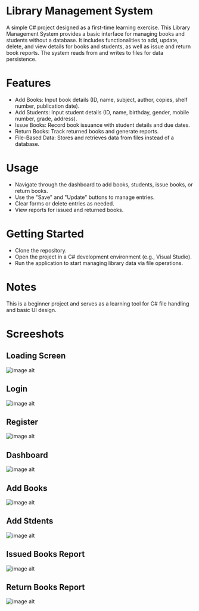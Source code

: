 # Library Management System
A simple C# project designed as a first-time learning exercise. This Library Management System provides a basic interface for managing books and students without a database. It includes functionalities to add, update, delete, and view details for books and students, as well as issue and return book reports. The system reads from and writes to files for data persistence.
# Features

* Add Books: Input book details (ID, name, subject, author, copies, shelf number, publication date). 
* Add Students: Input student details (ID, name, birthday, gender, mobile number, grade, address). 
* Issue Books: Record book issuance with student details and due dates. 
* Return Books: Track returned books and generate reports. 
* File-Based Data: Stores and retrieves data from files instead of a database. 

# Usage

* Navigate through the dashboard to add books, students, issue books, or return books.
* Use the "Save" and "Update" buttons to manage entries.
* Clear forms or delete entries as needed.
* View reports for issued and returned books.

# Getting Started

* Clone the repository.
* Open the project in a C# development environment (e.g., Visual Studio).
* Run the application to start managing library data via file operations.

# Notes
This is a beginner project and serves as a learning tool for C# file handling and basic UI design.
# Screeshots

## Loading Screen
![image alt](https://github.com/Supun-Namal/Library-Management-System/blob/b75fab55e4a50a28515b0c26186a3f46d57107d8/Screenshots/Loading.jpg)

## Login 
![image alt](https://github.com/Supun-Namal/Library-Management-System/blob/5e2a7638ded72f8a48b5c0ecc82a32a1311f01ec/Screenshots/Login.PNG)

## Register 
![image alt](https://github.com/Supun-Namal/Library-Management-System/blob/5e2a7638ded72f8a48b5c0ecc82a32a1311f01ec/Screenshots/Register.PNG)

## Dashboard
![image alt](https://github.com/Supun-Namal/Library-Management-System/blob/5e2a7638ded72f8a48b5c0ecc82a32a1311f01ec/Screenshots/Dashboard.PNG)

## Add Books
![image alt](https://github.com/Supun-Namal/Library-Management-System/blob/5e2a7638ded72f8a48b5c0ecc82a32a1311f01ec/Screenshots/Add%20Books.PNG)

## Add Stdents
![image alt](https://github.com/Supun-Namal/Library-Management-System/blob/5e2a7638ded72f8a48b5c0ecc82a32a1311f01ec/Screenshots/Add%20Student.PNG)

## Issued Books Report
![image alt](https://github.com/Supun-Namal/Library-Management-System/blob/5e2a7638ded72f8a48b5c0ecc82a32a1311f01ec/Screenshots/Issued%20Books%20Report.PNG)

## Return Books Report
![image alt](https://github.com/Supun-Namal/Library-Management-System/blob/5e2a7638ded72f8a48b5c0ecc82a32a1311f01ec/Screenshots/Return%20Books%20Report.PNG)
